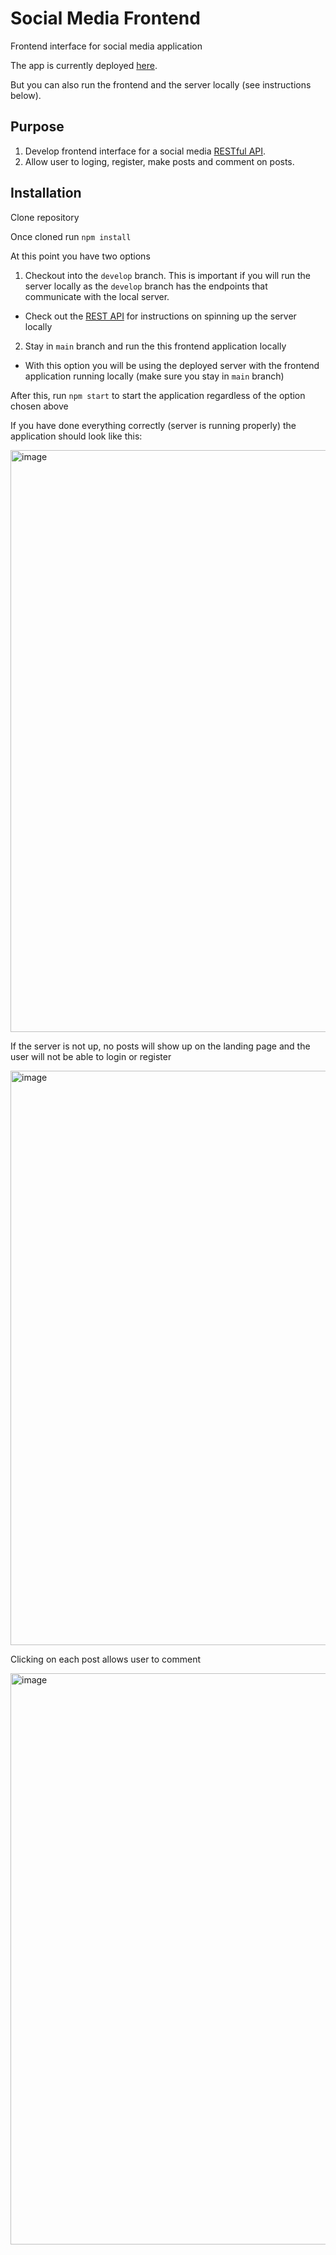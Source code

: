 # Social Media Frontend

Frontend interface for social media application

The app is currently deployed [here](https://silly-tesla-e6e8ce.netlify.app/).

But you can also run the frontend and the server locally (see instructions below).

## Purpose 

1. Develop frontend interface for a social media [RESTful API](https://github.com/elewites/AppServer/blob/main/README.md).
2. Allow user to loging, register, make posts and comment on posts. 

## Installation

Clone repository

Once cloned run `npm install`

At this point you have two options
1. Checkout into the `develop` branch. This is important if you will run the server locally as the `develop` branch has the endpoints that communicate with the local server. 
- Check out the [REST API](https://github.com/elewites/AppServer) for instructions on spinning up the server locally

2. Stay in `main` branch and run the this frontend application locally
- With this option you will be using the deployed server with the frontend application running locally (make sure you stay in `main` branch)

After this, run `npm start` to start the application regardless of the option chosen above

If you have done everything correctly (server is running properly) the application should look like this: 

<img width="931" alt="image" src="https://user-images.githubusercontent.com/69447634/236649554-c3c7d2d6-19cd-49c9-93ba-a38b0be1092d.png">

If the server is not up, no posts will show up on the landing page and the user will not be able to login or register

<img width="919" alt="image" src="https://user-images.githubusercontent.com/69447634/236649598-65637b15-dbe7-4528-9de5-627e0f959436.png">

Clicking on each post allows user to comment

<img width="914" alt="image" src="https://user-images.githubusercontent.com/69447634/236650108-c39377d9-aa31-4fcd-a477-63623e929068.png">



